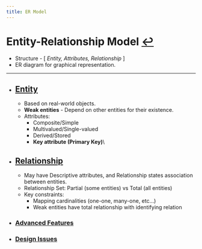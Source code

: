 ```yaml
---
title: ER Model
---
```

# Entity-Relationship Model [↩](../Contents/DBMS.md)
- Structure - [ *Entity, Attributes, Relationship* ]
- ER diagram for graphical representation.
---
- ## <ins>Entity
    - Based on real-world objects.
    - **Weak entities** - Depend on other entities for their existence.
    - Attributes:
        - Composite/Simple
        - Multivalued/Single-valued
        - Derived/Stored
        - **Key attribute (Primary Key)**\
    
- ## <ins>Relationship
    - May have Descriptive attributes, and Relationship states association between entities. 
    - Relationship Set: Partial (some entities) vs Total (all entities)
    - Key constraints:
        - Mapping cardinalities (one-one, many-one, etc...)
        - Weak entities have total relationship with identifying relation

- ### <ins>Advanced Features
- ### <ins>Design Issues
    